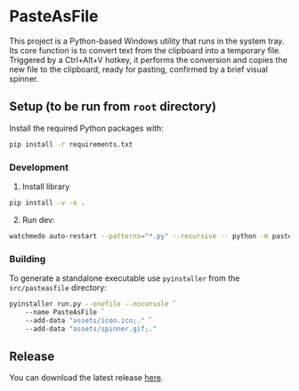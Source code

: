 # PasteAsFile

This project is a Python-based Windows utility that runs in the system tray. Its core function is to convert text from the clipboard into a temporary file. Triggered by a Ctrl+Alt+V hotkey, it performs the conversion and copies the new file to the clipboard, ready for pasting, confirmed by a brief visual spinner.

## Setup (to be run from `root` directory)

Install the required Python packages with:

```bash
pip install -r requirements.txt
```

### Development

1. Install library

```bash
pip install -v -e .
```

2. Run dev:

```bash
watchmedo auto-restart --patterns="*.py" --recursive -- python -m pasteasfile.clip2file_tray
```

### Building

To generate a standalone executable use `pyinstaller` from the
`src/pasteasfile` directory:

```bash
pyinstaller run.py --onefile --noconsole `
    --name PasteAsFile `
    --add-data "assets/icon.ico;." `
    --add-data "assets/spinner.gif;."
```

## Release


You can download the latest release [here](https://github.com/yoloyash/PasteAsFile/releases/download/v0.0.1/PasteAsFile.exe).
